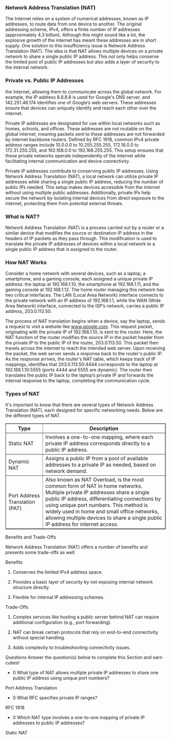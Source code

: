 <h3>Network Address Translation (NAT)</h3>

The Internet relies on a system of numerical addresses, known as IP addresses, to route data from one device to another. The original addressing scheme, IPv4, offers a finite number of IP addresses (approximately 4.3 billion). Although this might sound like a lot, the explosive growth of the internet has meant these addresses are in short supply. One solution to this insufficiency issue is Network Address Translation (NAT). The idea is that NAT allows multiple devices on a private network to share a single public IP address. This not only helps conserve the limited pool of public IP addresses but also adds a layer of security to the internal network.

<h3> Private vs. Public IP Addresses </h3>

the Internet, allowing them to communicate across the global network. For example, the IP address 8.8.8.8 is used for Google's DNS server, and 142.251.46.174 identifies one of Google’s web servers. These addresses ensure that devices can uniquely identify and reach each other over the internet.

Private IP addresses are designated for use within local networks such as homes, schools, and offices. These addresses are not routable on the global internet, meaning packets sent to these addresses are not forwarded by internet backbone routers. Defined by RFC 1918, common IPv4 private address ranges include 10.0.0.0 to 10.255.255.255, 172.16.0.0 to 172.31.255.255, and 192.168.0.0 to 192.168.255.255. This setup ensures that these private networks operate independently of the internet while facilitating internal communication and device connectivity.

Private IP addresses contribute to conserving public IP addresses. Using Network Address Translation (NAT), a local network can utilize private IP addresses while sharing a single public IP address, reducing the number of public IPs needed. This setup makes devices accessible from the internet without using multiple public addresses. Additionally, private IPs help secure the network by isolating internal devices from direct exposure to the internet, protecting them from potential external threats.

<h3>What is NAT?</h3>

Network Address Translation (NAT) is a process carried out by a router or a similar device that modifies the source or destination IP address in the headers of IP packets as they pass through. This modification is used to translate the private IP addresses of devices within a local network to a single public IP address that is assigned to the router.

<h3>How NAT Works</h3>

Consider a home network with several devices, such as a laptop, a smartphone, and a gaming console, each assigned a unique private IP address: the laptop at 192.168.1.10, the smartphone at 192.168.1.11, and the gaming console at 192.168.1.12. The home router managing this network has two critical interfaces. The LAN (Local Area Network) interface connects to the private network with an IP address of 192.168.1.1, while the WAN (Wide Area Network) interface, connected to the ISP’s network, carries a public IP address, 203.0.113.50.

The process of NAT translation begins when a device, say the laptop, sends a request to visit a website like www.google.com. This request packet, originating with the private IP of 192.168.1.10, is sent to the router. Here, the NAT function of the router modifies the source IP in the packet header from the private IP to the public IP of the router, 203.0.113.50. This packet then travels across the internet to reach the intended web server. Upon receiving the packet, the web server sends a response back to the router's public IP. As the response arrives, the router's NAT table, which keeps track of IP mappings, identifies that 203.0.113.50:4444 corresponds to the laptop at 192.168.1.10:5555 (ports 4444 and 5555 are dynamic). The router then translates the public IP back to the laptop’s private IP and forwards the internal response to the laptop, completing the communication cycle.

<h3>Types of NAT</h3>

It's important to know that there are several types of Network Address Translation (NAT), each designed for specific networking needs. Below are the different types of NAT.

<table border="1" cellspacing="0" cellpadding="8">
  <thead>
    <tr>
      <th>Type</th>
      <th>Description</th>
    </tr>
  </thead>
  <tbody>
    <tr>
      <td>Static NAT</td>
      <td>Involves a one-to-one mapping, where each private IP address corresponds directly to a public IP address.</td>
    </tr>
    <tr>
      <td>Dynamic NAT</td>
      <td>Assigns a public IP from a pool of available addresses to a private IP as needed, based on network demand.</td>
    </tr>
    <tr>
      <td>Port Address Translation (PAT)</td>
      <td>Also known as NAT Overload, is the most common form of NAT in home networks. Multiple private IP addresses share a single public IP address, differentiating connections by using unique port numbers. This method is widely used in home and small office networks, allowing multiple devices to share a single public IP address for internet access.</td>
    </tr>
  </tbody>
</table>

Benefits and Trade-Offs

Network Address Translation (NAT) offers a number of benefits and presents some trade-offs as well.

Benefits

1. Conserves the limited IPv4 address space.

2. Provides a basic layer of security by not exposing internal network structure directly.

3. Flexible for internal IP addressing schemes.

Trade-Offs

1. Complex services like hosting a public server behind NAT can require additional configuration (e.g., port forwarding).

2. NAT can break certain protocols that rely on end-to-end connectivity without special handling.

3. Adds complexity to troubleshooting connectivity issues.

Questions
Answer the question(s) below to complete this Section and earn cubes!

- 0 What type of NAT allows multiple private IP addresses to share one public IP address using unique port numbers?

Port Address Translation

- 0 What RFC specifies private IP ranges?

RFC 1918

- 0 Which NAT type involves a one-to-one mapping of private IP addresses to public IP addresses?

Static NAT
